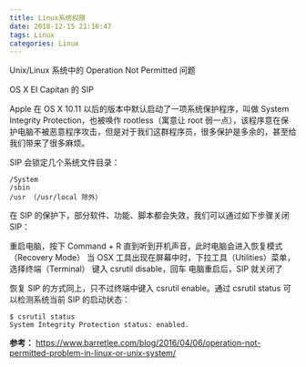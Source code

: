 ```yaml
---
title: Linux系统权限
date: 2018-12-15 21:16:47
tags: Linux
categories: Linux
---
```


Unix/Linux 系统中的 Operation Not Permitted 问题

<!-- more -->

OS X EI Capitan 的 SIP

Apple 在 OS X 10.11 以后的版本中默认启动了一项系统保护程序，叫做 System Integrity Protection，也被唤作 rootless（寓意让 root 弱一点），该程序意在保护电脑不被恶意程序攻击，但是对于我们这群程序员，很多保护是多余的，甚至给我们带来了很多麻烦。

SIP 会锁定几个系统文件目录：

```shell
/System
/sbin
/usr （/usr/local 除外）
```

在 SIP 的保护下，部分软件、功能、脚本都会失效，我们可以通过如下步骤关闭 SIP：

重启电脑，按下 Command + R 直到听到开机声音，此时电脑会进入恢复模式（Recovery Mode）
当 OSX 工具出现在屏幕中时，下拉工具（Utilities）菜单，选择终端（Terminal）
键入 csrutil disable，回车
电脑重启后，SIP 就关闭了

恢复 SIP 的方式同上，只不过终端中键入 csrutil enable。通过 csrutil status 可以检测系统当前 SIP 的启动状态：

```shell
$ csrutil status
System Integrity Protection status: enabled.
```

**参考：** <https://www.barretlee.com/blog/2016/04/06/operation-not-permitted-problem-in-linux-or-unix-system/>
